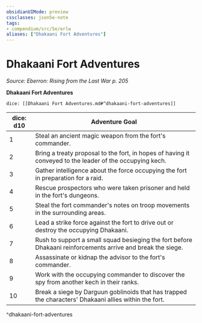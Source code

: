 ```yaml
---
obsidianUIMode: preview
cssclasses: json5e-note
tags:
- compendium/src/5e/erlw
aliases: ["Dhakaani Fort Adventures"]
---
```

# Dhakaani Fort Adventures
*Source: Eberron: Rising from the Last War p. 205* 

**Dhakaani Fort Adventures**

`dice: [[Dhakaani Fort Adventures.md#^dhakaani-fort-adventures]]`

| dice: d10 | Adventure Goal |
|-----------|----------------|
| 1 | Steal an ancient magic weapon from the fort's commander. |
| 2 | Bring a treaty proposal to the fort, in hopes of having it conveyed to the leader of the occupying kech. |
| 3 | Gather intelligence about the force occupying the fort in preparation for a raid. |
| 4 | Rescue prospectors who were taken prisoner and held in the fort's dungeons. |
| 5 | Steal the fort commander's notes on troop movements in the surrounding areas. |
| 6 | Lead a strike force against the fort to drive out or destroy the occupying Dhakaani. |
| 7 | Rush to support a small squad besieging the fort before Dhakaani reinforcements arrive and break the siege. |
| 8 | Assassinate or kidnap the advisor to the fort's commander. |
| 9 | Work with the occupying commander to discover the spy from another kech in their ranks. |
| 10 | Break a siege by Darguun goblinoids that has trapped the characters' Dhakaani allies within the fort. |
^dhakaani-fort-adventures